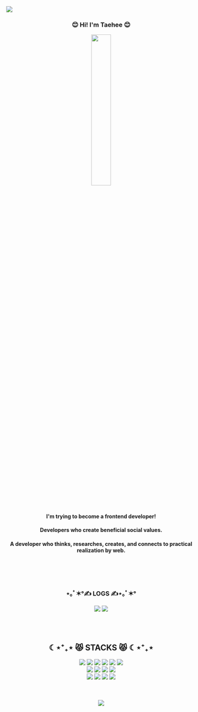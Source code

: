 <!-- ![header](https://capsule-render.vercel.app/api?type=wave&color=auto&height=300&section=header&text=capsule%20render&fontSize=90) -->
<!-- ![header](https://capsule-render.vercel.app/api?type=slice&color=gradient&height=200&section=header&text=Hi%20There&fontSize=50) -->
  <img src="https://capsule-render.vercel.app/api?type=waving&color=gradient&height=180&section=header&text=Hello%20EveryOne😊&fontSize=36&animation=fadeIn&fontAlignY=36&fontColor=ffffff"/>

<div align="center">
  
### 😊 Hi! I'm Taehee 😊
  <img src="https://user-images.githubusercontent.com/113709273/213805686-240fe62b-b117-4dcd-b138-5316bf76aa28.gif" width="32%" height="32%">
<!-- </br>   -->
  
  
#### I'm trying to become a frontend developer!
#### Developers who create beneficial social values.
#### A developer who thinks, researches, creates, and connects to practical realization by web.
  
  </br>
  

<!-- ![SX5S](https://user-images.githubusercontent.com/113709273/213805686-240fe62b-b117-4dcd-b138-5316bf76aa28.gif) -->

<!-- <img src="https://user-images.githubusercontent.com/113709273/213805686-240fe62b-b117-4dcd-b138-5316bf76aa28.gif" width="40%" height="40%"> -->
</br>
  </br>
  
  <div align=center><h3>⋆｡ﾟ✶°✍  LOGS  ✍⋆｡ﾟ✶°</h3></div>
 
  <a href="https://taehi-dev.tistory.com/">
  <img src="https://img.shields.io/badge/MY BLOG-A9225C.svg?style=for-the-badge&logo=Tistory&logoColor=white"></a>
   <a href="https://www.instagram.com/tae_hi/">
  <img src="https://img.shields.io/badge/Instagram-%23E4405F.svg?style=for-the-badge&logo=Instagram&logoColor=white"></a>
<!--   티스토리로 뱃지 변경하고 gmail 추가 하기 🟨 -->

  <div align=center> 
  
  </div>
  </br>  
  </br>
  </br>
  
<div align=center><h2>☾⋆⁺₊⋆ 😾  STACKS  😾 ☾⋆⁺₊⋆</h2></div>

<div align=center> 
<!--   <img src="https://img.shields.io/badge/java-007396?style=for-the-badge&logo=java&logoColor=white">  -->
<!--   <img src="https://img.shields.io/badge/c++-00599C?style=for-the-badge&logo=c%2B%2B&logoColor=white"> -->
<!--   <img src="https://img.shields.io/badge/python-3776AB?style=for-the-badge&logo=python&logoColor=white">  -->
<!--   <br> -->
  
  <img src="https://img.shields.io/badge/html5-E34F26?style=for-the-badge&logo=html5&logoColor=white"> 
  <img src="https://img.shields.io/badge/css-1572B6?style=for-the-badge&logo=css3&logoColor=white"> 
    <img src="https://img.shields.io/badge/SASS-hotpink.svg?style=for-the-badge&logo=SASS&logoColor=white">
  <img src="https://img.shields.io/badge/javascript-F7DF1E?style=for-the-badge&logo=javascript&logoColor=black"> 
    <img src="https://img.shields.io/badge/react-61DAFB?style=for-the-badge&logo=react&logoColor=black">
  <img src="https://img.shields.io/badge/Visual%20Studio%20Code-0078d7.svg?style=for-the-badge&logo=visual-studio-code&logoColor=white">
  
  </br>
  <img src="https://img.shields.io/badge/jquery-0769AD?style=for-the-badge&logo=jquery&logoColor=white">
    <img src="https://img.shields.io/badge/fontawesome-339AF0?style=for-the-badge&logo=fontawesome&logoColor=white">
  <img src="https://img.shields.io/badge/firebase-FFCA28?style=for-the-badge&logo=firebase&logoColor=white">
    <img src="https://img.shields.io/badge/bootstrap-7952B3?style=for-the-badge&logo=bootstrap&logoColor=white">
  </br>
  <img src="https://img.shields.io/badge/github-181717?style=for-the-badge&logo=github&logoColor=white">
  <img src="https://img.shields.io/badge/git-F05032?style=for-the-badge&logo=git&logoColor=white">
  <img src="https://img.shields.io/badge/Notion-%23000000.svg?style=for-the-badge&logo=notion&logoColor=white">
<img src="https://img.shields.io/badge/Discord-%235865F2.svg?style=for-the-badge&logo=discord&logoColor=white">

  
  
<!--   <img src="https://img.shields.io/badge/oracle-F80000?style=for-the-badge&logo=oracle&logoColor=white">  -->
<!--   <img src="https://img.shields.io/badge/mysql-4479A1?style=for-the-badge&logo=mysql&logoColor=white">  -->
<!--   <img src="https://img.shields.io/badge/mariaDB-003545?style=for-the-badge&logo=mariaDB&logoColor=white">  -->
<!--   <img src="https://img.shields.io/badge/mongoDB-47A248?style=for-the-badge&logo=MongoDB&logoColor=white"> -->

<!--   <br> -->
  

<!--   <img src="https://img.shields.io/badge/vue.js-4FC08D?style=for-the-badge&logo=vue.js&logoColor=white">  -->
<!--   <img src="https://img.shields.io/badge/angular.js-DD0031?style=for-the-badge&logo=angularjs&logoColor=white"> -->
<!--   <img src="https://img.shields.io/badge/node.js-339933?style=for-the-badge&logo=Node.js&logoColor=white"> -->
<!--   <br> -->
  
<!--   <img src="https://img.shields.io/badge/spring-6DB33F?style=for-the-badge&logo=spring&logoColor=white">  -->
<!--   <img src="https://img.shields.io/badge/express-000000?style=for-the-badge&logo=express&logoColor=white"> -->
<!--   <img src="https://img.shields.io/badge/django-092E20?style=for-the-badge&logo=django&logoColor=white"> -->
<!--   <img src="https://img.shields.io/badge/flask-000000?style=for-the-badge&logo=flask&logoColor=white"> -->
<!--   <img src="https://img.shields.io/badge/flutter-02569B?style=for-the-badge&logo=flutter&logoColor=white"> -->
  

<!--   <br> -->

<!--   <img src="https://img.shields.io/badge/linux-FCC624?style=for-the-badge&logo=linux&logoColor=black">  -->
<!--   <img src="https://img.shields.io/badge/amazonaws-232F3E?style=for-the-badge&logo=amazonaws&logoColor=white">  -->
<!--   <img src="https://img.shields.io/badge/apache tomcat-F8DC75?style=for-the-badge&logo=apachetomcat&logoColor=white"> -->
<!--   <br> -->

  </br>
  </br>
  </br>
  </br>
<a href="https://hits.seeyoufarm.com"><img src="https://hits.seeyoufarm.com/api/count/incr/badge.svg?url=https%3A%2F%2Fgithub.com%2Ftaeheehi&count_bg=%23090DD1&title_bg=%23DF0A0A&icon=github.svg&icon_color=%23E7E7E7&title=hits&edge_flat=true"/></a>


</div>
  <!--
**taeheehi/taeheehi** is a ✨ _special_ ✨ repository because its `README.md` (this file) appears on your GitHub profile.

Here are some ideas to get you started:

- 🔭 I’m currently working on ...
- 🌱 I’m currently learning ...
- 👯 I’m looking to collaborate on ...
- 🤔 I’m looking for help with ...
- 💬 Ask me about 
- 📫 How to reach me: ...
- 😄 Pronouns: ...
- ⚡ Fun fact: ...
-->
